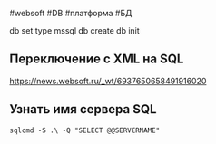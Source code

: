 #websoft #DB #платформа #БД

db set type mssql
db create
db init

## Переключение с XML на SQL
https://news.websoft.ru/_wt/6937650658491916020

## Узнать имя сервера SQL
```
sqlcmd -S .\ -Q "SELECT @@SERVERNAME"
```